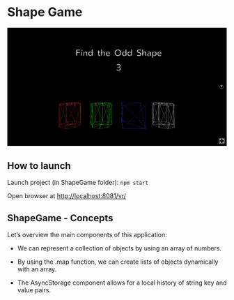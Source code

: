 # Shape Game

![capture](../_img/shapegame.png)

## How to launch

Launch project (in ShapeGame folder): `npm start`

Open browser at [http://localhost:8081/vr/](http://localhost:8081/vr/)

## ShapeGame - Concepts

Let’s overview the main components of this application:

- We can represent a collection of objects by using an array of numbers.

- By using the .map function, we can create lists of objects dynamically with an array.

- The AsyncStorage component allows for a local history of string key and value pairs.
